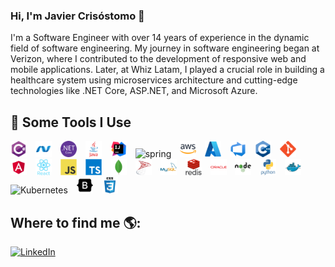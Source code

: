 ### Hi, I'm Javier Crisóstomo 👋
I'm a Software Engineer with over 14 years of experience in the dynamic field of software engineering. My journey in software engineering began at Verizon, where I contributed to the development of responsive web and mobile applications. Later, at Whiz Latam, I played a crucial role in building a healthcare system using microservices architecture and cutting-edge technologies like .NET Core, ASP.NET, and Microsoft Azure.

<h2>🚀 Some Tools I Use</h2>
<p align="left">
<img src="https://raw.githubusercontent.com/devicons/devicon/master/icons/csharp/csharp-original.svg" alt="csharp" width="26" style="padding-right:10px;"/>
<img src="https://raw.githubusercontent.com/devicons/devicon/master/icons/dot-net/dot-net-original.svg" alt=".NET" width="26" style="padding-right:10px;"/>
<img src="https://raw.githubusercontent.com/devicons/devicon/master/icons/dotnetcore/dotnetcore-original.svg" alt="dotnetcore" width="26" style="padding-right:10px;"/>
<img src="https://raw.githubusercontent.com/devicons/devicon/master/icons/java/java-original-wordmark.svg" alt="java" width="26" style="padding-right:10px;"/>
<img src="https://raw.githubusercontent.com/devicons/devicon/master/icons/intellij/intellij-original.svg" alt="intellij" width="26" style="padding-right:10px;"/>
<img src="https://www.vectorlogo.zone/logos/springio/springio-icon.svg" alt="spring" width="26" style="padding-right:10px;"/>
<img src="https://raw.githubusercontent.com/devicons/devicon/master/icons/amazonwebservices/amazonwebservices-original-wordmark.svg" alt="amazonwebservices" width="26" style="padding-right:10px;"/>
<img src="https://raw.githubusercontent.com/devicons/devicon/master/icons/azure/azure-original.svg" alt="azure" width="26" style="padding-right:10px;"/>
<img src="https://raw.githubusercontent.com/devicons/devicon/master/icons/azuredevops/azuredevops-original.svg" alt="azuredevops" width="26" style="padding-right:10px;"/>
<img src="https://raw.githubusercontent.com/devicons/devicon/master/icons/cplusplus/cplusplus-original.svg" alt="cplusplus" width="26" style="padding-right:10px;"/>
<img src="https://raw.githubusercontent.com/devicons/devicon/master/icons/git/git-original.svg" alt="git" width="26" style="padding-right:10px;"/>
<img src="https://raw.githubusercontent.com/devicons/devicon/master/icons/angular/angular-original.svg" alt="angular" width="26" style="padding-right:10px;"/>
<img src="https://raw.githubusercontent.com/devicons/devicon/master/icons/react/react-original-wordmark.svg" alt="react" width="26" style="padding-right:10px;"/>
<img src="https://raw.githubusercontent.com/devicons/devicon/master/icons/javascript/javascript-original.svg" alt="javascript" width="26" style="padding-right:10px;"/>
<img src="https://raw.githubusercontent.com/devicons/devicon/master/icons/typescript/typescript-original.svg" alt="typescript" width="26" style="padding-right:10px;"/>
<img src="https://raw.githubusercontent.com/devicons/devicon/master/icons/mongodb/mongodb-original.svg" alt="mongodb" width="26" style="padding-right:10px;"/>
<img src="https://raw.githubusercontent.com/devicons/devicon/master/icons/microsoftsqlserver/microsoftsqlserver-original.svg" alt="microsoftsqlserver" width="26" style="padding-right:10px;"/>
<img src="https://raw.githubusercontent.com/devicons/devicon/master/icons/mysql/mysql-original-wordmark.svg" alt="mysql" width="26" style="padding-right:10px;"/>
<img src="https://raw.githubusercontent.com/devicons/devicon/master/icons/redis/redis-original-wordmark.svg" alt="redis" width="26" style="padding-right:10px;"/>
<img src="https://raw.githubusercontent.com/devicons/devicon/master/icons/oracle/oracle-original.svg" alt="oracle" width="26" style="padding-right:10px;"/>
<img src="https://raw.githubusercontent.com/devicons/devicon/master/icons/nodejs/nodejs-original-wordmark.svg" alt="nodejs" width="26" style="padding-right:10px;"/>
<img src="https://raw.githubusercontent.com/devicons/devicon/master/icons/python/python-original-wordmark.svg" alt="python" width="26" style="padding-right:10px;"/>
<img src="https://raw.githubusercontent.com/devicons/devicon/master/icons/docker/docker-original.svg" alt="Docker" width="26" style="padding-right:10px;"/>
<img src="https://www.vectorlogo.zone/logos/kubernetes/kubernetes-icon.svg" alt="Kubernetes" width="26" style="padding-right:10px;"/>
<img src="https://raw.githubusercontent.com/devicons/devicon/master/icons/bootstrap/bootstrap-plain.svg" alt="bootstrap" width="26" style="padding-right:10px;"/>
<img src="https://raw.githubusercontent.com/devicons/devicon/master/icons/css3/css3-original-wordmark.svg" alt="css3" width="26" style="padding-right:10px;"/>
</p>

<h2>Where to find me 🌎:</h2>
<a href="https://www.linkedin.com/in/jcrisostomo/" target="_blank"><img alt="LinkedIn" src="https://img.shields.io/badge/linkedin-%230077B5.svg?&style=for-the-badge&logo=linkedin&logoColor=white" /></a>

<!--
**JavierCrisostomo/JavierCrisostomo** is a ✨ _special_ ✨ repository because its `README.md` (this file) appears on your GitHub profile.

Here are some ideas to get you started:

- 🔭 I’m currently working on ...
- 🌱 I’m currently learning ...
- 👯 I’m looking to collaborate on ...
- 🤔 I’m looking for help with ...
- 💬 Ask me about ...
- 📫 How to reach me: ...
- 😄 Pronouns: ...
- ⚡ Fun fact: ...
-->
